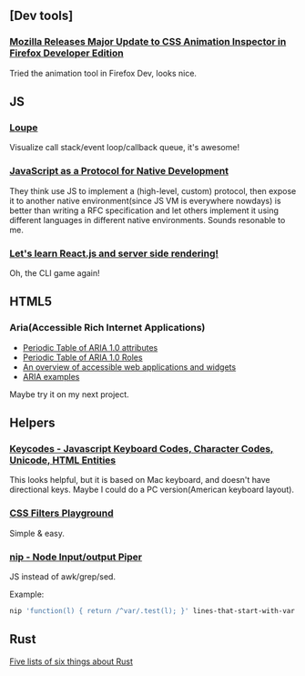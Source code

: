 ## [Dev tools]

### [Mozilla Releases Major Update to CSS Animation Inspector in Firefox Developer Edition](http://www.infoq.com/news/2015/05/firefox40-network-monitoring?utm_campaign=infoq_content&utm_source=infoq&utm_medium=feed&utm_term=global)

Tried the animation tool in Firefox Dev, looks nice.

## JS

### [Loupe](http://latentflip.com/loupe/)

Visualize call stack/event loop/callback queue, it's awesome!

### [JavaScript as a Protocol for Native Development](http://dailyjs.com/2015/05/27/javascript-as-a-protocol-for-native-development/)

They think use JS to implement a (high-level, custom) protocol, then expose it to another native environment(since JS VM is everywhere nowdays) is better than writing a RFC specification and let others implement it using different languages in different native environments. Sounds resonable to me.

### [Let's learn React.js and server side rendering! ](https://github.com/tako-black/learnyoureact)

Oh, the CLI game again!

## HTML5

### Aria(Accessible Rich Internet Applications)

* [Periodic Table of ARIA 1.0 attributes](http://dylanb.github.io/periodic-aria-attributes.html)
* [Periodic Table of ARIA 1.0 Roles](http://dylanb.github.io/periodic-aria-roles.html)
* [An overview of accessible web applications and widgets](https://developer.mozilla.org/en-US/docs/Web/Accessibility/An_overview_of_accessible_web_applications_and_widgets)
* [ARIA examples](http://heydonworks.com/practical_aria_examples/)

Maybe try it on my next project.

## Helpers

### [Keycodes - Javascript Keyboard Codes, Character Codes, Unicode, HTML Entities](http://keycodes.atjayjo.com/)

This looks helpful, but it is based on Mac keyboard, and doesn't have directional keys. Maybe I could do a PC version(American keyboard layout).

### [CSS Filters Playground](http://bennettfeely.com/filters/)

Simple & easy.

### [nip - Node Input/output Piper](https://github.com/kolodny/nip)

JS instead of awk/grep/sed.

Example: 

```bash
nip 'function(l) { return /^var/.test(l); }' lines-that-start-with-var.txt
```

## Rust

[Five lists of six things about Rust](http://graydon2.dreamwidth.org/214016.html)